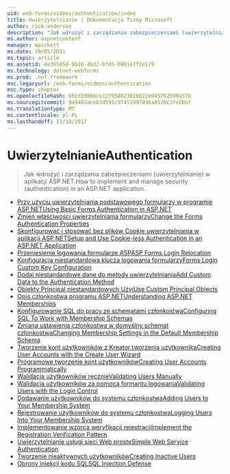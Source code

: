 ```yaml
---
uid: web-forms/videos/authentication/index
title: Uwierzytelnianie | Dokumentacja firmy Microsoft
author: rick-anderson
description: "Jak wdrożyć i zarządzania zabezpieczeniami (uwierzytelnianie) w aplikacji ASP.NET."
ms.author: aspnetcontent
manager: wpickett
ms.date: 10/05/2011
ms.topic: article
ms.assetid: 4a365e58-9b18-4bd2-bfd5-6981e7f2e179
ms.technology: dotnet-webforms
ms.prod: .net-framework
msc.legacyurl: /web-forms/videos/authentication
msc.type: chapter
ms.openlocfilehash: b9cd2d86bce12795802302b822e945762690a57b
ms.sourcegitcommit: 9a9483aceb34591c97451997036a9120c3fe2baf
ms.translationtype: MT
ms.contentlocale: pl-PL
ms.lasthandoff: 11/10/2017
---
```

<a name="authentication"></a><span data-ttu-id="a782d-103">Uwierzytelnianie</span><span class="sxs-lookup"><span data-stu-id="a782d-103">Authentication</span></span>
====================
> <span data-ttu-id="a782d-104">Jak wdrożyć i zarządzania zabezpieczeniami (uwierzytelnianie) w aplikacji ASP.NET.</span><span class="sxs-lookup"><span data-stu-id="a782d-104">How to implement and manage security (authentication) in an ASP.NET application.</span></span>


- [<span data-ttu-id="a782d-105">Przy użyciu uwierzytelniania podstawowego formularzy w programie ASP.NET</span><span class="sxs-lookup"><span data-stu-id="a782d-105">Using Basic Forms Authentication in ASP.NET</span></span>](using-basic-forms-authentication-in-aspnet.md)
- [<span data-ttu-id="a782d-106">Zmień właściwości uwierzytelniania formularzy</span><span class="sxs-lookup"><span data-stu-id="a782d-106">Change the Forms Authentication Properties</span></span>](how-to-change-the-forms-authentication-properties.md)
- [<span data-ttu-id="a782d-107">Skonfigurować i stosować bez plików Cookie uwierzytelniania w aplikacji ASP.NET</span><span class="sxs-lookup"><span data-stu-id="a782d-107">Setup and Use Cookie-less Authentication in an ASP.NET Application</span></span>](how-to-setup-and-use-cookie-less-authentication-in-an-aspnet-application.md)
- [<span data-ttu-id="a782d-108">Przeniesienie logowania formularze ASP</span><span class="sxs-lookup"><span data-stu-id="a782d-108">ASP Forms Login Relocation</span></span>](asp-forms-login-relocation.md)
- [<span data-ttu-id="a782d-109">Konfiguracja niestandardowa klucza logowania formularzy</span><span class="sxs-lookup"><span data-stu-id="a782d-109">Forms Login Custom Key Configuration</span></span>](forms-login-custom-key-configuration.md)
- [<span data-ttu-id="a782d-110">Dodaj niestandardowe dane do metody uwierzytelniania</span><span class="sxs-lookup"><span data-stu-id="a782d-110">Add Custom Data to the Authentication Method</span></span>](add-custom-data-to-the-authentication-method.md)
- [<span data-ttu-id="a782d-111">Obiekty Principal niestandardowych Użyj</span><span class="sxs-lookup"><span data-stu-id="a782d-111">Use Custom Principal Objects</span></span>](use-custom-principal-objects.md)
- [<span data-ttu-id="a782d-112">Opis członkostwa programu ASP.NET</span><span class="sxs-lookup"><span data-stu-id="a782d-112">Understanding ASP.NET Memberships</span></span>](understanding-aspnet-memberships.md)
- [<span data-ttu-id="a782d-113">Konfigurowanie SQL do pracy ze schematami członkostwa</span><span class="sxs-lookup"><span data-stu-id="a782d-113">Configuring SQL To Work with Membership Schemas</span></span>](configuring-sql-to-work-with-membership-schemas.md)
- [<span data-ttu-id="a782d-114">Zmiana ustawienia członkostwa w domyślny schemat członkostwa</span><span class="sxs-lookup"><span data-stu-id="a782d-114">Changing Membership Settings in the Default Membership Schema</span></span>](changing-membership-settings-in-the-default-membership-schema.md)
- [<span data-ttu-id="a782d-115">Tworzenie kont użytkowników z Kreator tworzenia użytkownika</span><span class="sxs-lookup"><span data-stu-id="a782d-115">Creating User Accounts with the Create User Wizard</span></span>](creating-user-accounts-with-the-create-user-wizard.md)
- [<span data-ttu-id="a782d-116">Programowe tworzenie kont użytkowników</span><span class="sxs-lookup"><span data-stu-id="a782d-116">Creating User Accounts Programmatically</span></span>](creating-user-accounts-programmatically.md)
- [<span data-ttu-id="a782d-117">Walidacja użytkowników ręcznie</span><span class="sxs-lookup"><span data-stu-id="a782d-117">Validating Users Manually</span></span>](validating-users-manually.md)
- [<span data-ttu-id="a782d-118">Walidacja użytkowników za pomocą formantu logowania</span><span class="sxs-lookup"><span data-stu-id="a782d-118">Validating Users with the Login Control</span></span>](validating-users-with-the-login-control.md)
- [<span data-ttu-id="a782d-119">Dodawanie użytkowników do systemu członkostwa</span><span class="sxs-lookup"><span data-stu-id="a782d-119">Adding Users to Your Membership System</span></span>](adding-users-to-your-membership-system.md)
- [<span data-ttu-id="a782d-120">Rejestrowanie użytkowników do systemu członkostwa</span><span class="sxs-lookup"><span data-stu-id="a782d-120">Logging Users Into Your Membership System</span></span>](logging-users-into-your-membership-system.md)
- [<span data-ttu-id="a782d-121">Implementowanie wzorca weryfikacji rejestracji</span><span class="sxs-lookup"><span data-stu-id="a782d-121">Implement the Registration Verification Pattern</span></span>](implement-the-registration-verification-pattern.md)
- [<span data-ttu-id="a782d-122">Uwierzytelnianie usługi sieci Web proste</span><span class="sxs-lookup"><span data-stu-id="a782d-122">Simple Web Service Authentication</span></span>](simple-web-service-authentication.md)
- [<span data-ttu-id="a782d-123">Tworzenie nieaktywnych użytkowników</span><span class="sxs-lookup"><span data-stu-id="a782d-123">Creating Inactive Users</span></span>](creating-inactive-users.md)
- [<span data-ttu-id="a782d-124">Obrony iniekcji kodu SQL</span><span class="sxs-lookup"><span data-stu-id="a782d-124">SQL Injection Defense</span></span>](sql-injection-defense.md)
